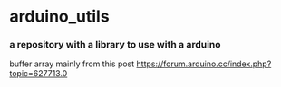 # arduino_utils
### a repository with a library to use with a arduino
buffer array mainly from this post https://forum.arduino.cc/index.php?topic=627713.0
